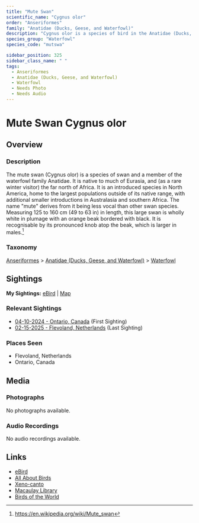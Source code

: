 ```yaml
---
title: "Mute Swan"
scientific_name: "Cygnus olor"
order: "Anseriformes"
family: "Anatidae (Ducks, Geese, and Waterfowl)"
description: "Cygnus olor is a species of bird in the Anatidae (Ducks, Geese, and Waterfowl) family. It has been observed 5 times."
species_group: "Waterfowl"
species_code: "mutswa"

sidebar_position: 325
sidebar_class_name: " "
tags: 
  - Anseriformes
  - Anatidae (Ducks, Geese, and Waterfowl)
  - Waterfowl
  - Needs Photo
  - Needs Audio
---
```


# Mute Swan <span className='sci_name'>Cygnus olor</span>

## Overview

### Description
The mute swan (Cygnus olor) is a species of swan and a member of the waterfowl family Anatidae. It is native to much of Eurasia, and (as a rare winter visitor) the far north of Africa. It is an introduced species in North America, home to the largest populations outside of its native range, with additional smaller introductions in Australasia and southern Africa. The name "mute" derives from it being less vocal than other swan species. Measuring 125 to 160 cm (49 to 63 in) in length, this large swan is wholly white in plumage with an orange beak bordered with black. It is recognisable by its pronounced knob atop the beak, which is larger in males.[^1]

[^1]: https://en.wikipedia.org/wiki/Mute_swan

### Taxonomy
[Anseriformes](/tags/anseriformes) > [Anatidae (Ducks, Geese, and Waterfowl)](/tags/anatidae-ducks-geese-and-waterfowl) > [Waterfowl](/tags/waterfowl)


## Sightings

**My Sightings:** [eBird](https://ebird.org/lifelist?r=world&time=life&spp=mutswa) | [Map](/map?species_code=mutswa)

### Relevant Sightings

* [04-10-2024 - Ontario, Canada](https://ebird.org/checklist/S167992532) (First Sighting)
* [02-15-2025 - Flevoland, Netherlands](https://ebird.org/checklist/S213563164) (Last Sighting)

### Places Seen

* Flevoland, Netherlands
* Ontario, Canada



## Media
### Photographs
No photographs available.

### Audio Recordings
No audio recordings available.

## Links
* [eBird](https://ebird.org/species/mutswa) 
* [All About Birds](https://www.allaboutbirds.org/guide/mutswa) 
* [Xeno-canto](https://www.xeno-canto.org/species/cygnus-olor) 
* [Macaulay Library](https://search.macaulaylibrary.org/catalog?taxonCode=mutswa&sort=rating_rank_desc)
* [Birds of the World](https://birdsoftheworld.org/bow/species/mutswa)
